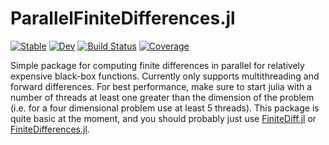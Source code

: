 # ParallelFiniteDifferences.jl

[![Stable](https://img.shields.io/badge/docs-stable-blue.svg)](https://archermarks.github.io/ParallelFiniteDifferences.jl/stable/)
[![Dev](https://img.shields.io/badge/docs-dev-blue.svg)](https://archermarks.github.io/ParallelFiniteDifferences.jl/dev/)
[![Build Status](https://github.com/archermarks/ParallelFiniteDifferences.jl/actions/workflows/CI.yml/badge.svg?branch=main)](https://github.com/archermarks/ParallelFiniteDifferences.jl/actions/workflows/CI.yml?query=branch%3Amain)
[![Coverage](https://codecov.io/gh/archermarks/ParallelFiniteDifferences.jl/branch/main/graph/badge.svg)](https://codecov.io/gh/archermarks/ParallelFiniteDifferences.jl)


Simple package for computing finite differences in parallel for relatively expensive black-box functions.
Currently only supports multithreading and forward differences.
For best performance, make sure to start julia with a number of threads at least one greater than the dimension of the problem (i.e. for a four dimensional problem use at least 5 threads).
This package is quite basic at the moment, and you should probably just use [FiniteDiff.jl](https://github.com/JuliaDiff/FiniteDiff.jl) or [FiniteDifferences.jl](https://github.com/JuliaDiff/FiniteDifferences.jl).